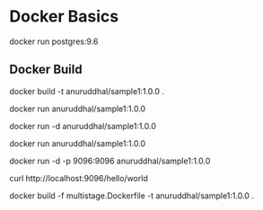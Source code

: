 # Docker Basics
docker run postgres:9.6

## Docker Build
docker build -t anuruddhal/sample1:1.0.0 .

docker run anuruddhal/sample1:1.0.0

docker run -d anuruddhal/sample1:1.0.0

docker run anuruddhal/sample1:1.0.0

docker run -d -p 9096:9096 anuruddhal/sample1:1.0.0

curl http://localhost:9096/hello/world

docker build -f multistage.Dockerfile -t anuruddhal/sample1:1.0.0 . 